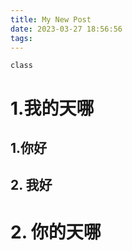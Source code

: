 ```yaml
---
title: My New Post
date: 2023-03-27 18:56:56
tags:
---
```

```
class
```
# 1.我的天哪
## 1.你好
## 2. 我好
# 2. 你的天哪


